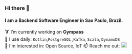 ### Hi there 👋
#### I am a Backend Software Engineer in Sao Paulo, Brazil.




:weight_lifting:  I’m currently working on **Gympass**  
:hammer: I use daily: `Kotlin`,`PostgreSQL` ,`Kafka`, `Scala`, `DynamoDB`    
:thinking: I'm interested in: Open Source, IoT
📫 Reach me out: 
<a href="https://www.linkedin.com/in/guilhermebordallo/">
  <img  alt="BordalloG LinkedIN" width="18px" src="https://raw.githubusercontent.com/peterthehan/peterthehan/master/assets/linkedin.svg" />
</a>
<!--
**BordalloG/bordallog** is a ✨ _special_ ✨ repository because its `README.md` (this file) appears on your GitHub profile.

Here are some ideas to get you started:

🔭 I’m currently working on Gympass
- 🌱 I’m currently learning ...
- 👯 I’m looking to collaborate on ...
- 🤔 I’m looking for help with ...
- 💬 Ask me about ...
- 📫 How to reach me: ...
- 😄 Pronouns: ...
- ⚡ Fun fact: ...
-->
